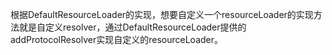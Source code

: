 根据DefaultResourceLoader的实现，想要自定义一个resourceLoader的实现方法就是自定义resolver，通过DefaultResourceLoader提供的
addProtocolResolver实现自定义的resourceLoader。